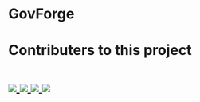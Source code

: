 # GovForge
<h1>Contributers to this project<h1>
<a href="https://github.com/itsAditya0512"> <img src="https://github.com/itsAditya0512.png?size=50"> </a>
<a href="https://github.com/sayanm162"> <img src="https://github.com/sayanm162.png?size=50"> </a>
<a href="https://github.com/5Raka"> <img src="https://github.com/5Raka.png?size=50"> </a>
<a href="https://github.com/SupraIZ"> <img src="https://github.com/SupraIZ.png?size=50"> </a>
